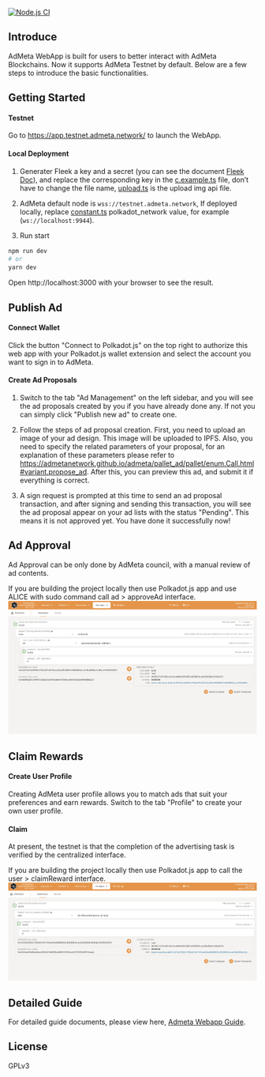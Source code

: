 [![Node.js CI](https://github.com/AdMetaNetwork/admeta-webapp/actions/workflows/nodejs-actions.yml/badge.svg?branch=main)](https://github.com/AdMetaNetwork/admeta-webapp/actions/workflows/nodejs-actions.yml)


## Introduce
AdMeta WebApp is built for users to better interact with AdMeta Blockchains. Now it supports AdMeta Testnet by default. Below are a few steps to introduce the basic functionalities.

## Getting Started

#### Testnet
Go to https://app.testnet.admeta.network/ to launch the WebApp.
#### Local Deployment
1. Generater Fleek a key and a secret (you can see the document [Fleek Doc](https://docs.fleek.co/storage/fleek-storage-js/)), and replace the corresponding key in the [c.example.ts](./config/c.example.ts) file, don’t have to change the file name, [upload.ts](./pages/api/upload.ts) is the upload img api file.

2. AdMeta default node is `wss://testnet.admeta.network`, If deployed locally, replace [constant.ts](./config/constant.ts) polkadot_network value, for example (`ws://localhost:9944`).

3. Run start
```bash
npm run dev
# or
yarn dev
```
Open http://localhost:3000 with your browser to see the result.


## Publish Ad
#### Connect Wallet
Click the button "Connect to Polkadot.js" on the top right to authorize this web app with your Polkadot.js wallet extension and select the account you want to sign in to AdMeta.

#### Create Ad Proposals
1. Switch to the tab "Ad Management" on the left sidebar, and you will see the ad proposals created by you if you have already done any. If not you can simply click "Publish new ad" to create one.

2. Follow the steps of ad proposal creation. First, you need to upload an image of your ad design. This image will be uploaded to IPFS. Also, you need to specify the related parameters of your proposal, for an explanation of these parameters please refer to https://admetanetwork.github.io/admeta/pallet_ad/pallet/enum.Call.html#variant.propose_ad. After this, you can preview this ad, and submit it if everything is correct.

3. A sign request is prompted at this time to send an ad proposal transaction, and after signing and sending this transaction, you will see the ad proposal appear on your ad lists with the status "Pending". This means it is not approved yet.  You have done it successfully now! 

## Ad Approval
Ad Approval can be only done by AdMeta council, with a manual review of ad contents. 

If you are building the project locally then use Polkadot.js app and use ALICE with sudo command call ad > approveAd interface.
![Claim](./public/images/claim5.png)

## Claim Rewards
#### Create User Profile
Creating AdMeta user profile allows you to match ads that suit your preferences and earn rewards. Switch to the tab "Profile" to create your own user profile.

#### Claim
At present, the testnet is that the completion of the advertising task is verified by the centralized interface. 

If you are building the project locally then use Polkadot.js app to call the user > claimReward interface.
![Claim](./public/images/claim4.png)


## Detailed Guide

For detailed guide documents, please view here,
[Admeta Webapp Guide](https://docs.admeta.network/guides/how-to-use-admeta-webapp).
## License

GPLv3

